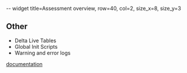 -- widget title=Assessment overview, row=40, col=2, size_x=8, size_y=3

## Other
- Delta Live Tables
- Global Init Scripts
- Warning and error logs

[documentation](https://github.com/databrickslabs/ucx/blob/main/docs/assessment.md)